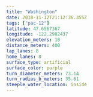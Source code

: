 ```yaml
---
title: "Washington"
date: 2018-11-12T21:12:36.355Z
tags: ["pac-12"]
latitude: 47.6567367
longitude: -122.2982437
elevation_meters: 10
distance_meters: 400
lap_lanes: 8
home_lanes: 8
surface_type: artificial
surface_color: purple
turn_diameter_meters: 73.14
turn_radius_b_meters: 35.61
steeple_water_location: inside
---
```


